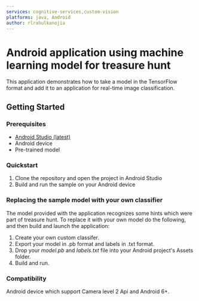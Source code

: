 ```yaml
---
services: cognitive-services,custom-vision
platforms: java, Android
author: rlrahulkanojia
---
```


# Android application using machine learning model for treasure hunt
This application demonstrates how to take a model in the TensorFlow format and add it to an application for real-time image classification. 

## Getting Started

### Prerequisites
- [Android Studio (latest)](https://developer.android.com/studio/index.html)
- Android device
- Pre-trained model
### Quickstart

1. Clone the repository and open the project in Android Studio
2. Build and run the sample on your Android device
### Replacing the sample model with your own classifier 
The model provided with the application recognizes some hints which were part of treasure hunt. To replace it with your own model do the following, and then build and launch the application:
  1. Create your own custom classifer.
  2. Export your model in .pb format and labels in .txt format.
  3. Drop your *model.pb* and *labels.txt* file into your Android project's Assets folder. 
  4. Build and run.

### Compatibility
Android device which support Camera level 2 Api and Android 6+.
